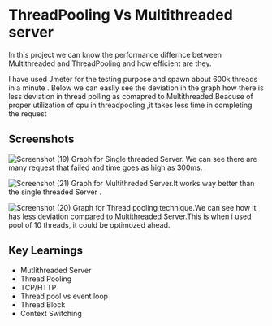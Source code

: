 
# ThreadPooling Vs Multithreaded server

In this project we can know the performance differnce between Multithreaded  and ThreadPooling
 and how efficient are they.

 I have used Jmeter for the testing purpose and spawn about 600k threads in a minute .
 Below we can easliy see the deviation in the graph how there is less deviation in thread polling as comapred to Multithreaded.Beacuse of proper utilization of cpu in threadpooling ,it takes less time in completing the request 





## Screenshots


![Screenshot (19)](https://github.com/vrajtalati/MultiThreaded_Server/assets/77099540/6fc6ffc7-1e10-479d-9def-f11d05c8a712)
 Graph for Single threaded Server. We can see there are many request that failed and time goes as high as 300ms.





 
![Screenshot (21)](https://github.com/vrajtalati/MultiThreaded_Server/assets/77099540/f27f6203-afa7-4517-93df-d519883a4a4a)
Graph for Multithreded Server.It works way better than the single threaded Server .

![Screenshot (20)](https://github.com/vrajtalati/MultiThreaded_Server/assets/77099540/8f87d0bc-7726-44cc-902d-4895931602ba)
Graph for Thread pooling technique.We can see how it has less deviation compared to Multithreaded Server.This is when i used pool of 10 threads, it could be optimozed ahead.


## Key Learnings

- Mutlithreaded Server
- Thread Pooling
- TCP/HTTP
- Thread pool vs event loop
- Thread Block
- Context Switching

